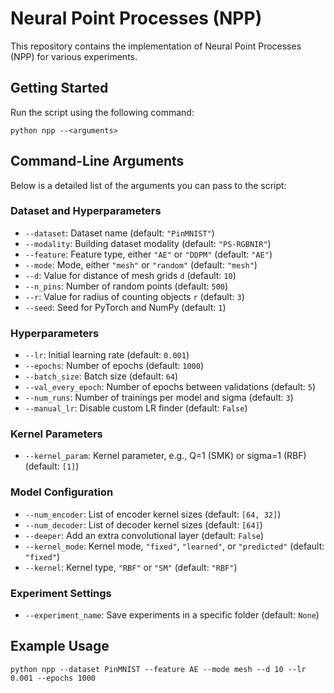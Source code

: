 # Neural Point Processes (NPP)

This repository contains the implementation of Neural Point Processes (NPP) for various experiments.

## Getting Started

Run the script using the following command:

```
python npp --<arguments>
```

## Command-Line Arguments

Below is a detailed list of the arguments you can pass to the script:

### Dataset and Hyperparameters
- `--dataset`: Dataset name (default: `"PinMNIST"`)
- `--modality`: Building dataset modality (default: `"PS-RGBNIR"`)
- `--feature`: Feature type, either `"AE"` or `"DDPM"` (default: `"AE"`)
- `--mode`: Mode, either `"mesh"` or `"random"` (default: `"mesh"`)
- `--d`: Value for distance of mesh grids `d` (default: `10`)
- `--n_pins`: Number of random points (default: `500`)
- `--r`: Value for radius of counting objects `r` (default: `3`)
- `--seed`: Seed for PyTorch and NumPy (default: `1`)

### Hyperparameters
- `--lr`: Initial learning rate (default: `0.001`)
- `--epochs`: Number of epochs (default: `1000`)
- `--batch_size`: Batch size (default: `64`)
- `--val_every_epoch`: Number of epochs between validations (default: `5`)
- `--num_runs`: Number of trainings per model and sigma (default: `3`)
- `--manual_lr`: Disable custom LR finder (default: `False`)

### Kernel Parameters
- `--kernel_param`: Kernel parameter, e.g., Q=1 (SMK) or sigma=1 (RBF) (default: `[1]`)

### Model Configuration
- `--num_encoder`: List of encoder kernel sizes (default: `[64, 32]`)
- `--num_decoder`: List of decoder kernel sizes (default: `[64]`)
- `--deeper`: Add an extra convolutional layer (default: `False`)
- `--kernel_mode`: Kernel mode, `"fixed"`, `"learned"`, or `"predicted"` (default: `"fixed"`)
- `--kernel`: Kernel type, `"RBF"` or `"SM"` (default: `"RBF"`)

### Experiment Settings
- `--experiment_name`: Save experiments in a specific folder (default: `None`)

## Example Usage
```
python npp --dataset PinMNIST --feature AE --mode mesh --d 10 --lr 0.001 --epochs 1000
```

